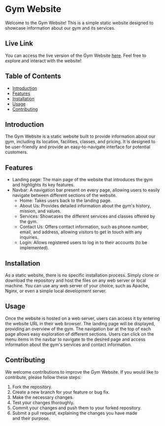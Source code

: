 # Gym Website

Welcome to the Gym Website! This is a simple static website designed to showcase information about our gym and its services.

## Live Link
You can access the live version of the Gym Website [here](https://lokesh7729.github.io/we-go-gym/). Feel free to explore and interact with the website!

## Table of Contents
- [Introduction](#introduction)
- [Features](#features)
- [Installation](#installation)
- [Usage](#usage)
- [Contributing](#contributing)

## Introduction
The Gym Website is a static website built to provide information about our gym, including its location, facilities, classes, and pricing. It is designed to be user-friendly and provide an easy-to-navigate interface for potential customers.

## Features
- Landing page: The main page of the website that introduces the gym and highlights its key features.
- Navbar: A navigation bar present on every page, allowing users to easily navigate between different sections of the website.
  - Home: Takes users back to the landing page.
  - About Us: Provides detailed information about the gym's history, mission, and values.
  - Services: Showcases the different services and classes offered by the gym.
  - Contact Us: Offers contact information, such as phone number, email, and address, allowing visitors to get in touch with any inquiries.
  - Login: Allows registered users to log in to their accounts (to be implemented).

## Installation
As a static website, there is no specific installation process. Simply clone or download the repository and host the files on any web server or local machine. You can use any web server of your choice, such as Apache, Nginx, or even a simple local development server.

## Usage
Once the website is hosted on a web server, users can access it by entering the website URL in their web browser. The landing page will be displayed, providing an overview of the gym. The navigation bar at the top of each page allows easy exploration of different sections. Users can click on the menu items in the navbar to navigate to the desired page and access information about the gym's services and contact information.

## Contributing
We welcome contributions to improve the Gym Website. If you would like to contribute, please follow these steps:

1. Fork the repository.
2. Create a new branch for your feature or bug fix.
3. Make the necessary changes.
4. Test your changes thoroughly.
5. Commit your changes and push them to your forked repository.
6. Submit a pull request, explaining the changes you have made and their purpose.
